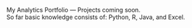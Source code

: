 My Analytics Portfolio — Projects coming soon. <br>
So far basic knowledge consists of: Python, R, Java, and Excel.
